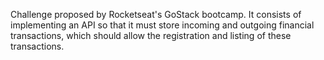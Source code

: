 Challenge proposed by Rocketseat's GoStack bootcamp. It consists of implementing an API so that it must store incoming and outgoing financial transactions, which should allow the registration and listing of these transactions.
